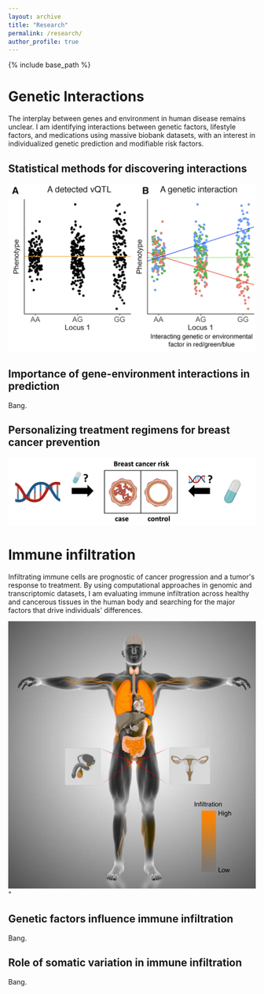 ```yaml
---
layout: archive
title: "Research"
permalink: /research/
author_profile: true
---
```



{% include base_path %}

# Genetic Interactions

The interplay between genes and environment in human disease remains unclear. I am identifying interactions between genetic factors, lifestyle factors, and medications using massive biobank datasets, with an interest in individualized genetic prediction and modifiable risk factors.

## Statistical methods for discovering interactions

<img src='/images/vqtl.png' width='550'>

## Importance of gene-environment interactions in prediction

Bang.

## Personalizing treatment regimens for breast cancer prevention

<img src='/images/medication2.png' width='550'>

# Immune infiltration

Infiltrating immune cells are prognostic of cancer progression and a tumor's response to treatment. By using computational approaches in genomic and transcriptomic datasets, I am evaluating immune infiltration across healthy and cancerous tissues in the human body and searching for the major factors that drive individuals' differences.

<img src='/images/infil.png'>"

## Genetic factors influence immune infiltration

Bang.

## Role of somatic variation in immune infiltration

Bang.
